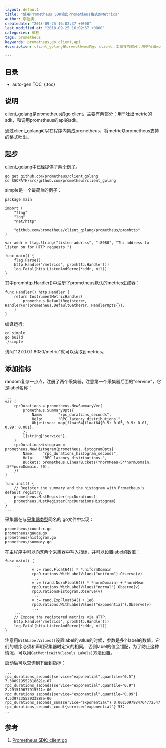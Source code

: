```yaml
---
layout: default
title: "使用Prometheus SDK输出Prometheus格式的Metrics"
author: 李佶澳
createdate: "2018-09-25 16:02:37 +0800"
last_modified_at: "2018-09-25 16:02:37 +0800"
categories: 编程
tags: prometheus
keywords: prometheus,go,client,api
description: client_golang是prometheus的go client，主要有两部分：用于吐出metrics的sdk，和调用prometheus的api的sdk。应用程序可以直接使用Prometheus sdk输出Prometheus格式的Metrics

---
```


## 目录
* auto-gen TOC:
{:toc}

## 说明

[client_golang][1]是prometheus的go client，主要有两部分：用于吐出metric的sdk，和调用prometheus的api的sdk。

通过client_golang可以在程序内集成prometheus，将metric以prometheus支持的格式吐出。

## 起步

[client_golang][1]中已经提供了[两个例子](https://github.com/prometheus/client_golang/tree/master/examples)。

	go get github.com/prometheus/client_golang
	cd $GOPATH/src/github.com/prometheus/client_golang

simple是一个最简单的例子：

	package main
	
	import (
		"flag"
		"log"
		"net/http"
		
		"github.com/prometheus/client_golang/prometheus/promhttp"
	)
	
	var addr = flag.String("listen-address", ":8080", "The address to listen on for HTTP requests.")
	
	func main() {
		flag.Parse()
		http.Handle("/metrics", promhttp.Handler())
		log.Fatal(http.ListenAndServe(*addr, nil))
	}

其中promhttp.Handler()中注册了prometheus默认的metrics生成器：

	func Handler() http.Handler {
		return InstrumentMetricHandler(
			prometheus.DefaultRegisterer, HandlerFor(prometheus.DefaultGatherer, HandlerOpts{}),
		)
	}

编译运行:

	cd simple
	go build
	./simple

访问"127.0.0.1:8080/metric"就可以读取到metrics。

## 添加指标

random复杂一点点，注册了两个采集器，注意第一个采集器后面的"service"，它是label名称：

	...
	var (
		rpcDurations = prometheus.NewSummaryVec(
			prometheus.SummaryOpts{
				Name:       "rpc_durations_seconds",
				Help:       "RPC latency distributions.",
				Objectives: map[float64]float64{0.5: 0.05, 0.9: 0.01, 0.99: 0.001},
			},
			[]string{"service"},
		)
		rpcDurationsHistogram = prometheus.NewHistogram(prometheus.HistogramOpts{
			Name:    "rpc_durations_histogram_seconds",
			Help:    "RPC latency distributions.",
			Buckets: prometheus.LinearBuckets(*normMean-5**normDomain, .5**normDomain, 20),
		})
	)
	
	func init() {
		// Register the summary and the histogram with Prometheus's default registry.
		prometheus.MustRegister(rpcDurations)
		prometheus.MustRegister(rpcDurationsHistogram)
	}
	...

采集器在与[采集器类型](https://www.lijiaocn.com/%E9%A1%B9%E7%9B%AE/2018/08/03/prometheus-usage.html#metric%E7%B1%BB%E5%9E%8B)同名的.go文件中实现：

	prometheus/counter.go
	prometheus/gauge.go
	prometheus/histogram.go
	prometheus/summary.go

在主程序中可以向这两个采集器中写入指标，并可以设置label的数值：
	
	func main() {
		...
				v := rand.Float64() * *uniformDomain
				rpcDurations.WithLabelValues("uniform").Observe(v)
				...
				v := (rand.NormFloat64() * *normDomain) + *normMean
				rpcDurations.WithLabelValues("normal").Observe(v)
				rpcDurationsHistogram.Observe(v)
				...
				v := rand.ExpFloat64() / 1e6
				rpcDurations.WithLabelValues("exponential").Observe(v)
				...
		...
		// Expose the registered metrics via HTTP.
		http.Handle("/metrics", promhttp.Handler())
		log.Fatal(http.ListenAndServe(*addr, nil))
	}

注意用`WithLabelValues()`设置label的value的时候，参数是多个label的数值，它们的顺序必须和声明采集器时定义的相同。
否则label的值会错配，为了防止这种情况，可以用`GetMetricWith(labels Labels)`方法设置。

启动后可以查询到下面到指标：

	...
	rpc_durations_seconds{service="exponential",quantile="0.5"} 7.380919552318622e-07
	rpc_durations_seconds{service="exponential",quantile="0.9"} 2.291519677915514e-06
	rpc_durations_seconds{service="exponential",quantile="0.99"} 4.539723552933882e-06
	rpc_durations_seconds_sum{service="exponential"} 0.0005097984764772547
	rpc_durations_seconds_count{service="exponential"} 532
	..

## 参考

1. [Prometheus SDK: client go][1]

[1]: https://github.com/prometheus/client_golang "Prometheus SDK: client go"
